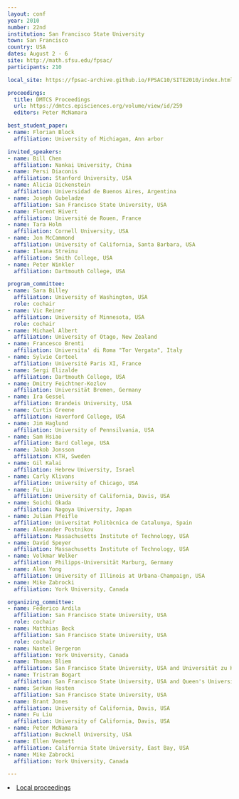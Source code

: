 ```yaml
---
layout: conf
year: 2010
number: 22nd
institution: San Francisco State University
town: San Francisco
country: USA
dates: August 2 - 6
site: http://math.sfsu.edu/fpsac/
participants: 210

local_site: https://fpsac-archive.github.io/FPSAC10/SITE2010/index.html

proceedings:
  title: DMTCS Proceedings
  url: https://dmtcs.episciences.org/volume/view/id/259
  editors: Peter McNamara

best_student_paper:
- name: Florian Block
  affiliation: University of Michiagan, Ann arbor

invited_speakers:
- name: Bill Chen
  affiliation: Nankai University, China
- name: Persi Diaconis
  affiliation: Stanford University, USA
- name: Alicia Dickenstein
  affiliation: Universidad de Buenos Aires, Argentina
- name: Joseph Gubeladze
  affiliation: San Francisco State University, USA
- name: Florent Hivert
  affiliation: Université de Rouen, France
- name: Tara Holm
  affiliation: Cornell University, USA
- name: Jon McCammond
  affiliation: University of California, Santa Barbara, USA
- name: Ileana Streinu
  affiliation: Smith College, USA
- name: Peter Winkler
  affiliation: Dartmouth College, USA

program_committee:
- name: Sara Billey
  affiliation: University of Washington, USA
  role: cochair
- name: Vic Reiner
  affiliation: University of Minnesota, USA
  role: cochair
- name: Michael Albert
  affiliation: University of Otago, New Zealand
- name: Francesco Brenti
  affiliation: Universita' di Roma "Tor Vergata", Italy
- name: Sylvie Corteel
  affiliation: Université Paris XI, France
- name: Sergi Elizalde
  affiliation: Dartmouth College, USA
- name: Dmitry Feichtner-Kozlov
  affiliation: Universität Bremen, Germany
- name: Ira Gessel
  affiliation: Brandeis University, USA
- name: Curtis Greene
  affiliation: Haverford College, USA
- name: Jim Haglund
  affiliation: University of Pennsilvania, USA
- name: Sam Hsiao
  affiliation: Bard College, USA
- name: Jakob Jonsson
  affiliation: KTH, Sweden
- name: Gil Kalai
  affiliation: Hebrew University, Israel
- name: Carly Klivans
  affiliation: University of Chicago, USA
- name: Fu Liu
  affiliation: University of California, Davis, USA
- name: Soichi Okada
  affiliation: Nagoya University, Japan
- name: Julian Pfeifle
  affiliation: Universitat Politècnica de Catalunya, Spain
- name: Alexander Postnikov
  affiliation: Massachusetts Institute of Technology, USA
- name: David Speyer
  affiliation: Massachusetts Institute of Technology, USA
- name: Volkmar Welker
  affiliation: Philipps-Universität Marburg, Germany
- name: Alex Yong
  affiliation: University of Illinois at Urbana-Champaign, USA
- name: Mike Zabrocki
  affiliation: York University, Canada

organizing_committee:
- name: Federico Ardila
  affiliation: San Francisco State University, USA
  role: cochair
- name: Matthias Beck
  affiliation: San Francisco State University, USA
  role: cochair
- name: Nantel Bergeron
  affiliation: York University, Canada
- name: Thomas Bliem
  affiliation: San Francisco State University, USA and Universität zu Köln, Germany
- name: Tristram Bogart
  affiliation: San Francisco State University, USA and Queen's University, Canada
- name: Serkan Hosten
  affiliation: San Francisco State University, USA
- name: Brant Jones
  affiliation: University of California, Davis, USA
- name: Fu Liu
  affiliation: University of California, Davis, USA
- name: Peter McNamara
  affiliation: Bucknell University, USA
- name: Ellen Veomett
  affiliation: California State University, East Bay, USA
- name: Mike Zabrocki
  affiliation: York University, Canada

---
```


<li><A HREF="https://fpsac-archive.github.io/FPSAC10/local_proceedings.pdf">Local proceedings</A>
